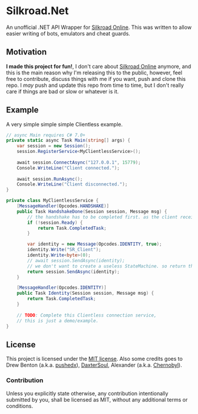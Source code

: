 ﻿# Silkroad.Net
An unofficial .NET API Wrapper for [Silkroad Online]. This was written to allow easier writing of bots, emulators and cheat guards.

[Silkroad Online]: https://www.silkroadonline.net/

## Motivation
**I made this project for fun!**, I don't care about [Silkroad Online] anymore, and this is the main reason why I'm releasing this to
the public, however, feel free to contribute, discuss things with me if you want, push and clone this repo.
I _may_ push and update this repo from time to time, but I don't really care if things are bad or slow or whatever is it.

## Example
A very simple simple simple Clientless example.
```c#
// async Main requires C# 7.0+
private static async Task Main(string[] args) {
    var session = new Session();
    session.RegisterService<MyClientlessService>();
	
    await session.ConnectAsync("127.0.0.1", 15779);
    Console.WriteLine("Client connected.");
	
    await session.RunAsync();
    Console.WriteLine("Client disconnected.");
}

private class MyClientlessService {
    [MessageHandler(Opcodes.HANDSHAKE)]
    public Task HandshakeDone(Session session, Message msg) {
        // the handshake has to be completed first. as the client receive 2 HANDSHAKE messages. 
        if (!session.Ready) {
            return Task.CompletedTask;
        }

        var identity = new Message(Opcodes.IDENTITY, true);
        identity.Write("SR_Client");
        identity.Write<byte>(0);
        // await session.SendAsync(identity);
        // we don't want to create a useless StateMachine. so return the send Task and don't await it.
        return session.SendAsync(identity);
    }

    [MessageHandler(Opcodes.IDENTITY)]
    public Task Identity(Session session, Message msg) {
        return Task.CompletedTask;
    }
	
    // TODO: Complete this Clientless connection service,
    // this is just a demo/example.
}
``` 

## License
This project is licensed under the [MIT license].
Also some credits goes to Drew Benton (a.k.a. [pushedx]), [DaxterSoul], Alexander (a.k.a. [Chernobyl]).

[MIT license]: LICENSE
[pushedx]: https://www.elitepvpers.com/forum/members/900141-pushedx.html
[DaxterSoul]: https://github.com/DummkopfOfHachtenduden
[Chernobyl]: https://gitlab.com/Chernobyl_

### Contribution
Unless you explicitly state otherwise, any contribution intentionally submitted
by you, shall be licensed as MIT, without any additional terms or conditions.
